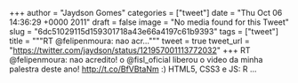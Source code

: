 
+++
author = "Jaydson Gomes"
categories = ["tweet"]
date = "Thu Oct 06 14:36:29 +0000 2011"
draft = false
image = "No media found for this Tweet"
slug = "6dc51029115d159301718a43e66a4197c61b9393"
tags = ["tweet"]
title = """RT @felipenmoura: nao acr..."""
tweet = true
tweet_url = "https://twitter.com/jaydson/status/121957001113772032"
+++
RT @felipenmoura: nao acredito! o @fisl_oficial liberou o video da minha palestra deste ano! http://t.co/BfVBtaNm :) HTML5, CSS3 e JS: R ...
